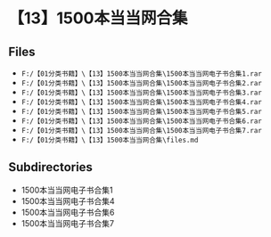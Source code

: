 # 【13】1500本当当网合集

## Files

- `F:/【01分类书籍】\【13】1500本当当网合集\1500本当当网电子书合集1.rar`
- `F:/【01分类书籍】\【13】1500本当当网合集\1500本当当网电子书合集2.rar`
- `F:/【01分类书籍】\【13】1500本当当网合集\1500本当当网电子书合集3.rar`
- `F:/【01分类书籍】\【13】1500本当当网合集\1500本当当网电子书合集4.rar`
- `F:/【01分类书籍】\【13】1500本当当网合集\1500本当当网电子书合集5.rar`
- `F:/【01分类书籍】\【13】1500本当当网合集\1500本当当网电子书合集6.rar`
- `F:/【01分类书籍】\【13】1500本当当网合集\1500本当当网电子书合集7.rar`
- `F:/【01分类书籍】\【13】1500本当当网合集\files.md`

## Subdirectories

- 1500本当当网电子书合集1
- 1500本当当网电子书合集4
- 1500本当当网电子书合集6
- 1500本当当网电子书合集7
